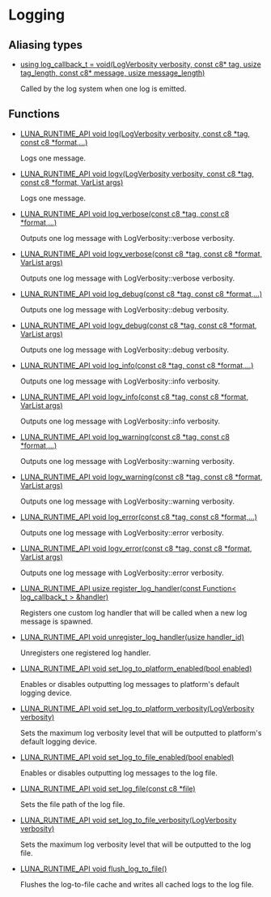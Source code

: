 # Logging
## Aliasing types
* [using log_callback_t =  void(LogVerbosity verbosity, const c8* tag, usize tag_length, const c8* message, usize message_length)](group___runtime_log_1ga4f5add77207e2a4582c82b8a9c85e4e1.md)

    Called by the log system when one log is emitted. 

## Functions
* [LUNA_RUNTIME_API void log(LogVerbosity verbosity, const c8 *tag, const c8 *format,...)](group___runtime_log_1ga350946e90121f9ef51e063e4c5bccc40.md)

    Logs one message. 

* [LUNA_RUNTIME_API void logv(LogVerbosity verbosity, const c8 *tag, const c8 *format, VarList args)](group___runtime_log_1gab307215773d74f6206e9f160b981e487.md)

    Logs one message. 

* [LUNA_RUNTIME_API void log_verbose(const c8 *tag, const c8 *format,...)](group___runtime_log_1gafab1bbad31b455c6319d599aff292861.md)

    Outputs one log message with LogVerbosity::verbose verbosity. 

* [LUNA_RUNTIME_API void logv_verbose(const c8 *tag, const c8 *format, VarList args)](group___runtime_log_1gaa970d47c6a13e8a50336d50bb7718766.md)

    Outputs one log message with LogVerbosity::verbose verbosity. 

* [LUNA_RUNTIME_API void log_debug(const c8 *tag, const c8 *format,...)](group___runtime_log_1ga8ac371f6e8d3004cfee11af8c4a9c792.md)

    Outputs one log message with LogVerbosity::debug verbosity. 

* [LUNA_RUNTIME_API void logv_debug(const c8 *tag, const c8 *format, VarList args)](group___runtime_log_1gaab0d7bef3078405ab630732e2a267514.md)

    Outputs one log message with LogVerbosity::debug verbosity. 

* [LUNA_RUNTIME_API void log_info(const c8 *tag, const c8 *format,...)](group___runtime_log_1ga55a28bdf8fba8c2406f1e6c118c29145.md)

    Outputs one log message with LogVerbosity::info verbosity. 

* [LUNA_RUNTIME_API void logv_info(const c8 *tag, const c8 *format, VarList args)](group___runtime_log_1ga20e350eaf2b211c77ed8d0a154a68d32.md)

    Outputs one log message with LogVerbosity::info verbosity. 

* [LUNA_RUNTIME_API void log_warning(const c8 *tag, const c8 *format,...)](group___runtime_log_1ga2d44dc9ca61bd03809cbfa07e2536ae3.md)

    Outputs one log message with LogVerbosity::warning verbosity. 

* [LUNA_RUNTIME_API void logv_warning(const c8 *tag, const c8 *format, VarList args)](group___runtime_log_1ga7aeedeac2504e537c698bd6a68a9d40d.md)

    Outputs one log message with LogVerbosity::warning verbosity. 

* [LUNA_RUNTIME_API void log_error(const c8 *tag, const c8 *format,...)](group___runtime_log_1gad29d52073dc0b3f7ec0267c3ba03f360.md)

    Outputs one log message with LogVerbosity::error verbosity. 

* [LUNA_RUNTIME_API void logv_error(const c8 *tag, const c8 *format, VarList args)](group___runtime_log_1ga054dbc82fab4901356fbc8a3644de723.md)

    Outputs one log message with LogVerbosity::error verbosity. 

* [LUNA_RUNTIME_API usize register_log_handler(const Function< log_callback_t > &handler)](group___runtime_log_1gaf6e2aabe6a4e4f1a3146dc30146eacf4.md)

    Registers one custom log handler that will be called when a new log message is spawned. 

* [LUNA_RUNTIME_API void unregister_log_handler(usize handler_id)](group___runtime_log_1gaa223d91f158a47f11806bf2c915dc227.md)

    Unregisters one registered log handler. 

* [LUNA_RUNTIME_API void set_log_to_platform_enabled(bool enabled)](group___runtime_log_1ga8d51f2669af7117b5d2ef04818feb092.md)

    Enables or disables outputting log messages to platform's default logging device. 

* [LUNA_RUNTIME_API void set_log_to_platform_verbosity(LogVerbosity verbosity)](group___runtime_log_1ga9cba706488b218d214e0ef4b65c49134.md)

    Sets the maximum log verbosity level that will be outputted to platform's default logging device. 

* [LUNA_RUNTIME_API void set_log_to_file_enabled(bool enabled)](group___runtime_log_1ga5181d848131182ecd7dfe9ce22129712.md)

    Enables or disables outputting log messages to the log file. 

* [LUNA_RUNTIME_API void set_log_file(const c8 *file)](group___runtime_log_1ga26ac527152f3c2e10cb93223d37f00ec.md)

    Sets the file path of the log file. 

* [LUNA_RUNTIME_API void set_log_to_file_verbosity(LogVerbosity verbosity)](group___runtime_log_1ga89a711cfd618825a7139fed0cb10578f.md)

    Sets the maximum log verbosity level that will be outputted to the log file. 

* [LUNA_RUNTIME_API void flush_log_to_file()](group___runtime_log_1ga05f9c48f4ca84328d6ac59079d85b3c5.md)

    Flushes the log-to-file cache and writes all cached logs to the log file. 

